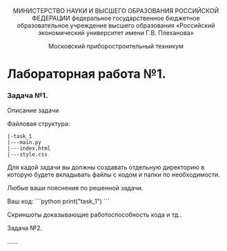<div align="center"> МИНИСТЕРСТВО НАУКИ И ВЫСШЕГО ОБРАЗОВАНИЯ РОССИЙСКОЙ ФЕДЕРАЦИИ
федеральное государственное бюджетное образовательное учреждение высшего образования
«Российский экономический университет имени Г.В. Плеханова»

 <p>Московский приборостроительный техникум</p> 

</div>

# Лабораторная работа №1.

### Задача №1. 

Описание задачи

Файловая структура: 
```
|-task_1
|---main.py
|---index.html
|---style.css  
```
Для кадой задачи вы должны создавать отдельную директорию в которую будете вкладывать файлы с кодом и папки по необходимости.
 
<p> Любые ваши пояснения по решенной задачи.</p>
Ваш код:
```python
 print("task_1")
```
<p>Скриншоты доказывающие работоспособность кода и тд.. </p>

Задача №2. 

......
